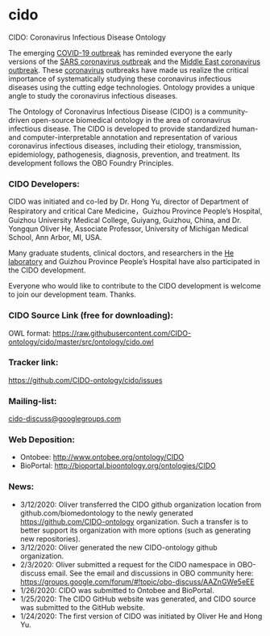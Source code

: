 # cido
CIDO: Coronavirus Infectious Disease Ontology

The emerging [COVID-19 outbreak](https://www.who.int/emergencies/diseases/novel-coronavirus-2019) has reminded everyone the early versions of the [SARS coronavirus outbreak](https://www.who.int/csr/sars/en/) and the [Middle East coronavirus outbreak](https://www.who.int/emergencies/mers-cov/en/). These [coronavirus](https://www.who.int/health-topics/coronavirus) outbreaks have made us realize the critical importance of systematically studying these coronavirus infectious diseases using the cutting edge technologies. Ontology provides a unique angle to study the coronavirus infectious diseases.  

The Ontology of Coronavirus Infectious Disease (CIDO) is a community-driven open-source biomedical ontology in the area of coronavirus infectious disease. The CIDO is developed to provide standardized human- and computer-interpretable annotation and representation of various coronavirus infectious diseases, including their etiology, transmission, epidemiology, pathogenesis, diagnosis, prevention, and treatment. Its development follows the OBO Foundry Principles.

### CIDO Developers:
CIDO was initiated and co-led by Dr. Hong Yu, director of Department of Respiratory and critical Care Medicine，Guizhou Province People’s Hospital,  Guizhou University Medical College, Guiyang, Guizhou, China, and Dr. Yongqun Oliver He, Associate Professor, University of Michigan Medical School, Ann Arbor, MI, USA. 

Many graduate students, clinical doctors, and researchers in the [He laboratory](http://www.hegroup.org) and Guizhou Province People’s Hospital have also participated in the CIDO development.  

Everyone who would like to contribute to the CIDO development is welcome to join our development team. Thanks. 

### CIDO Source Link (free for downloading):
OWL format: https://raw.githubusercontent.com/CIDO-ontology/cido/master/src/ontology/cido.owl  

### Tracker link:  
https://github.com/CIDO-ontology/cido/issues 

### Mailing-list:
cido-discuss@googlegroups.com

### Web Deposition: 
- Ontobee: http://www.ontobee.org/ontology/CIDO  
- BioPortal: http://bioportal.bioontology.org/ontologies/CIDO 

### News: 
- 3/12/2020: Oliver transferred the CIDO github organization location from github.com/biomedontology to the newly generated https://github.com/CIDO-ontology organization. Such a transfer is to better support its organization with more options (such as generating new repositories). 
- 3/12/2020: Oliver generated the new CIDO-ontology github organization. 
- 2/3/2020: Oliver submitted a request for the CIDO namespace in OBO-discuss email. See the email and discussions in OBO community here: https://groups.google.com/forum/#!topic/obo-discuss/AAZnGWe5eEE  
- 1/26/2020: CIDO was submitted to Ontobee and BioPortal.  
- 1/25/2020: The CIDO GitHub website was generated, and CIDO source was submitted to the GitHub website. 
- 1/24/2020: The first version of CIDO was initiated by Oliver He and Hong Yu. 
